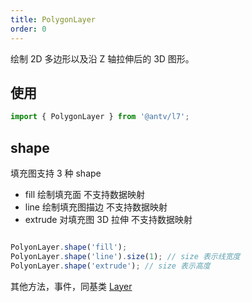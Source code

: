 ```yaml
---
title: PolygonLayer
order: 0
---
```

绘制 2D 多边形以及沿 Z 轴拉伸后的 3D 图形。

## 使用

```javascript
import { PolygonLayer } from '@antv/l7';
```

## shape

填充图支持 3 种 shape

- fill 绘制填充面 不支持数据映射
- line 绘制填充图描边 不支持数据映射
- extrude 对填充图 3D 拉伸 不支持数据映射

```javascript

PolyonLayer.shape('fill');
PolyonLayer.shape('line').size(1); // size 表示线宽度
PolyonLayer.shape('extrude'); // size 表示高度

```

其他方法，事件，同基类 [Layer](/zh/docs/api/layer/layer)
